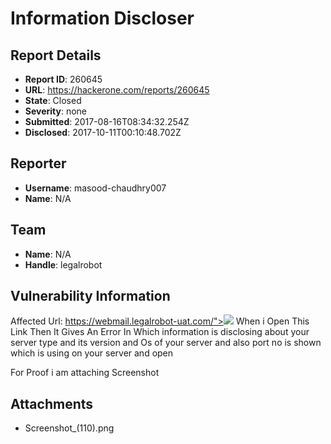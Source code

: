 # Information Discloser

## Report Details
- **Report ID**: 260645
- **URL**: https://hackerone.com/reports/260645
- **State**: Closed
- **Severity**: none
- **Submitted**: 2017-08-16T08:34:32.254Z
- **Disclosed**: 2017-10-11T00:10:48.702Z

## Reporter
- **Username**: masood-chaudhry007
- **Name**: N/A

## Team
- **Name**: N/A
- **Handle**: legalrobot

## Vulnerability Information
Affected Url:  https://webmail.legalrobot-uat.com/"><img src=x onerror=prompt(1)>
When i Open This Link Then It Gives An Error In Which information is disclosing about your server type and its version and Os of your server and also port no is shown which is using on your server and open

   For Proof i am attaching Screenshot 

## Attachments
- Screenshot_(110).png
